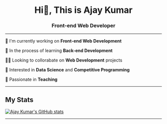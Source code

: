 <h1 align="center">Hi👋, This is Ajay Kumar </h1>
<h3 align="center">Front-end Web Developer</h3>

<hr>

🔭 I'm currently working on **Front-end Web Development**

🌱 In the process of learning **Back-end Development**

👨‍🎓 Looking to collorabate on **Web Development** projects

🤩 Interested in **Data Science** and **Competitive Programming**

💞 Passionate in __Teaching__

<hr>

<h2>My Stats</h2>

[![Ajay Kumar's GitHub stats](https://github-readme-stats.vercel.app/api?username=Ajay2905Kumar&show_icons=true&theme=radical)](https://github.com/Ajay2905Kumar/github-readme-stats)

<hr>

